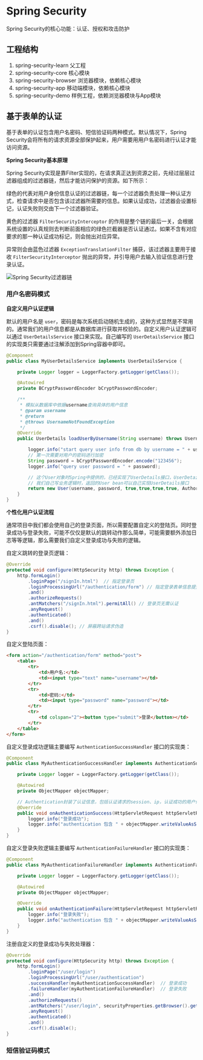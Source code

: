 # Spring Security
Spring Security的核心功能：认证、授权和攻击防护

## 工程结构

1. spring-security-learn 父工程
2. spring-security-core 核心模块
3. spring-security-browser 浏览器模块，依赖核心模块
4. spring-security-app 移动端模块，依赖核心模块
5. spring-security-demo 样例工程，依赖浏览器模块与App模块

## 基于表单的认证
基于表单的认证包含用户名密码、短信验证码两种模式。默认情况下，Spring Security会将所有的请求资源全部保护起来，用户需要用用户名密码进行认证才能访问资源。

**Spring Security基本原理**

Spring Security实现是靠Filter实现的，在请求真正达到资源之前，先经过层层过滤器组成的过滤器链，然后才能访问保护的资源。如下所示：

绿色的代表对用户身份信息认证的过滤器链，每一个过滤器负责处理一种认证方式，检查请求中是否包含该过滤器所需要的信息。如果认证成功，过滤器会设置标记，认证失败则交由下一个过滤器验证。

黄色的过滤器 `FilterSecurityInterceptor` 的作用是整个链的最后一关，会根据系统设置的认真规则去判断前面相应的绿色拦截器是否认证通过。如果不含有对应要求的那一种认证成功标记，则会抛出对应异常。

异常则会由蓝色过滤器 `ExceptionTranslationFilter` 捕获，该过滤器主要用于接收 `FilterSecurityInterceptor` 抛出的异常，并引导用户去输入验证信息进行登录认证。

![Spring Security过滤器链](E:\IDEA\spring-security-learn\readme.assets\1559110793113.png)

### 用户名密码模式

**自定义用户认证逻辑**

默认的用户名是 `user`，密码是每次系统启动随机生成的，这种方式显然是不常用的。通常我们的用户信息都是从数据库进行获取并校验的。自定义用户认证逻辑可以通过 `UserDetailsService` 接口来实现。自己编写的 `UserDetailsService` 接口的实现类只需要通过注解添加到Spring容器中即可。

```java
@Component
public class MyUserDetailsService implements UserDetailsService {

    private Logger logger = LoggerFactory.getLogger(getClass());

    @Autowired
    private BCryptPasswordEncoder bCryptPasswordEncoder;

    /**
     * 模拟从数据库中依据username查询具体的用户信息
     * @param username
     * @return
     * @throws UsernameNotFoundException
     */
    @Override
    public UserDetails loadUserByUsername(String username) throws UsernameNotFoundException {

        logger.info("start query user info from db by username = " + username);
        // 第一次需要对用户的密码进行加密
        String password = bCryptPasswordEncoder.encode("123456");
        logger.info("query user password = " + password);

        // 这个User对象时Spring中提供的，已经实现了UserDetails接口，UserDetails接口包含了用户的名称、密码、密码是否过期、账户是否冻结、是否删除、所拥有的权限等信息
        // 我们自己写业务逻辑时，返回的User bean可以自己实现UserDetails接口
        return new User(username, password, true,true,true,true, AuthorityUtils.commaSeparatedStringToAuthorityList("admin"));
    }
}
```

**个性化用户认证流程**

通常项目中我们都会使用自己的登录页面，所以需要配置自定义的登陆页。同时登录成功与登录失败，可能不仅仅是默认的跳转动作那么简单，可能需要额外添加日志等等逻辑，那么需要我们自定义登录成功与失败的逻辑。

自定义跳转的登录页逻辑：

```java
@Override
protected void configure(HttpSecurity http) throws Exception {
    http.formLogin()
        .loginPage("/signIn.html")  // 指定登录页
        .loginProcessingUrl("/authentication/form") // 指定登录表单信息提交处理请求，和登录页面中的需一致
        .and()
        .authorizeRequests()
        .antMatchers("/signIn.html").permitAll() // 登录页无需认证
        .anyRequest()
        .authenticated()
        .and()
        .csrf().disable(); // 屏蔽跨站请求伪造
}
```

自定义登陆页面：

```html
<form action="/authentication/form" method="post">
    <table>
        <tr>
            <td>用户名:</td> 
            <td><input type="text" name="username"></td>
        </tr>
        <tr>
            <td>密码:</td>
            <td><input type="password" name="password"></td>
        </tr>
        <tr>
            <td colspan="2"><button type="submit">登录</button></td>
        </tr>
    </table>
</form>
```

自定义登录成功逻辑主要编写 `AuthenticationSuccessHandler` 接口的实现类：

```java
@Component
public class MyAuthenticationSuccessHandler implements AuthenticationSuccessHandler {

    private Logger logger = LoggerFactory.getLogger(getClass());

    @Autowired
    private ObjectMapper objectMapper;

    // Authentication封装了认证信息，包括认证请求的session、ip，认证成功的用户信息等
    @Override
    public void onAuthenticationSuccess(HttpServletRequest httpServletRequest, HttpServletResponse httpServletResponse, Authentication authentication) throws IOException, ServletException {
        logger.info("登录成功");
        logger.info("authentication 包含 " + objectMapper.writeValueAsString(authentication));
    }
}
```

自定义登录失败逻辑主要编写 `AuthenticationFailureHandler` 接口的实现类：

```java
@Component
public class MyAuthenticationFailureHandler implements AuthenticationFailureHandler {

    private Logger logger = LoggerFactory.getLogger(getClass());

    @Autowired
    private ObjectMapper objectMapper;

    @Override
    public void onAuthenticationFailure(HttpServletRequest httpServletRequest, HttpServletResponse httpServletResponse, AuthenticationException e) throws IOException, ServletException {
        logger.info("登录失败");
        logger.info("authentication 包含 " + objectMapper.writeValueAsString(e));
    }
}
```

注册自定义的登录成功与失败处理器：

```java
@Override
protected void configure(HttpSecurity http) throws Exception {
    http.formLogin()
        .loginPage("/user/login")
        .loginProcessingUrl("/user/authentication")
        .successHandler(myAuthenticationSuccessHandler)  // 登录成功
        .failureHandler(myAuthenticationFailureHandler)  // 登录失败
        .and()
        .authorizeRequests()
        .antMatchers("/user/login", securityProperties.getBrowser().getLoginPage()).permitAll()
        .anyRequest()
        .authenticated()
        .and()
        .csrf().disable();
}
```



### 短信验证码模式
